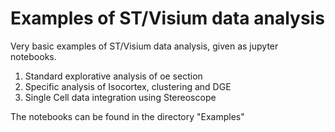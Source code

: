 # Examples of ST/Visium data analysis

Very basic examples of ST/Visium data analysis, given as jupyter notebooks.

1. Standard explorative analysis of oe section
2. Specific analysis of Isocortex, clustering and DGE
3. Single Cell data integration using Stereoscope

The notebooks can be found in the directory "Examples"
